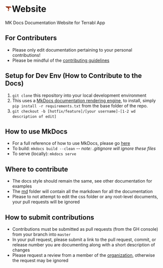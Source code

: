 # <img src="custom_theme/img/logo.png" height=22>Website

MK Docs Documentation Website for Terrabl App

## For Contributers

* Please only edit documentation pertaining to your personal contributions!
* Please be mindful of the [contributing guidelines](CONTRIBUTING.md)

## Setup for Dev Env (How to Contribute to the Docs)

1. `git clone` this repository into your local development environment
2. This uses a [MkDocs documentation rendering engine](https://www.mkdocs.org/), to install, simply `pip install -r requirements.txt` from the base folder of the repo.
3. `git checkout -b [hotfix/feature]/[your username]-[1-2 wd description of edit]`

## How to use MkDocs

* For a full reference of how to use MkDocs, please go [here](https://www.mkdocs.org/)
* To build: `mkdocs build --clean` -- _note: .gitignore will ignore these files_
* To serve (locally): `mkdocs serve`

## Where to contribute

* The docs style should remain the same, see other documentation for examples
* The [md](md/) folder will contain all the markdown for all the documentation
* Please to not attempt to edit the css folder or any root-level documents, your pull requests will be ignored

## How to submit contributions

* Contributions must be submitted as pull requests (from the GH console) from your branch into `master` 
* In your pull request, please submit a link to the pull request, commit, or release number you are documenting along with a short description of changes
* Please request a review from a member of the [organization](https://github.com/orgs/terrabl/people), otherwise the request may be ignored
 
